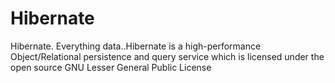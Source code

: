 # Hibernate
Hibernate. Everything data..Hibernate is a high-performance Object/Relational persistence and query service which is licensed under the open source GNU Lesser General Public License
